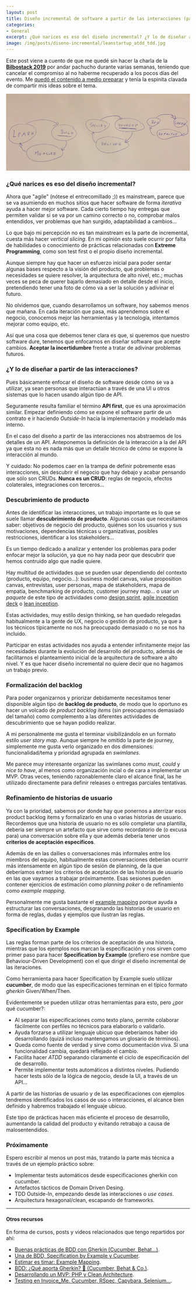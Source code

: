 ```yaml
---
layout: post
title: Diseño incremental de software a partir de las interacciones (parte 1)
categories:
- General
excerpt: ¿Qué narices es eso del diseño incremental? ¿Y lo de diseñar a partir de las interacciones? Primera parte sobre descubrimiento de producto, formalización del backlog, refinamiento de historias de usuario, Specification by Example
image: /img/posts/diseno-incremental/leanstartup_atdd_tdd.jpg
---
```


Este post viene a cuento de que me quedé sin hacer la charla de la **[Bilbostack 2019](http://bilbostack.com/)** por andar pachucho durante varias semanas, teniendo que cancelar el compromiso al no haberme recuperado a los pocos días del evento. Me [quedó el contenido a medio preparar](https://twitter.com/dani_latorre/status/1104446061354074114) y tenía la espinita clavada de compartir mis ideas sobre el tema.

![Dibujo representando la autosimilaridad de Lean Startup, ATDD y TDD](/img/posts/diseno-incremental/leanstartup_atdd_tdd.jpg "Lean Startup, ATDD y TDD")

### ¿Qué narices es eso del diseño incremental?

Ahora que "agile" (nótese el entrecomillado ;)) es mainstream, parece que se va asumiendo en muchos sitios que hacer software de forma *iterativa* ayuda a hacer mejor software. Cada cierto tiempo hay entregas que permiten validar si se va por un camino correcto o no, comprobar malos entendidos, ver problemas que han surgido, adaptabilidad a cambios...

Lo que bajo mi percepción no es tan mainstream es la parte de incremental, cuesta más hacer *vertical slicing*. En mi opinión esto suele ocurrir por falta de habilidades o conocimiento de prácticas relacionadas con **Extreme Programming**, como son test first o el propio diseño incremental.

Aunque siempre hay que hacer un esfuerzo inicial para poder sentar algunas bases respecto a la visión del producto, qué problemas o necesidades se quiere resolver, la arquitectura de alto nivel, etc.; muchas veces se peca de querer bajarlo demasiado en detalle desde el inicio, pretendiendo tener una foto de cómo va a ser la solución y adivinar el futuro.

No olvidemos que, cuando desarrollamos un software, hoy sabemos menos que mañana. En cada iteración que pasa, más aprendemos sobre el negocio, conocemos mejor las herramientas y la tecnología, intentamos mejorar como equipo, etc.

Así que una cosa que debemos tener clara es que, si queremos que nuestro software dure, tenemos que enfocarnos en diseñar software que acepte cambios. **Aceptar la incertidumbre** frente a tratar de adivinar problemas futuros.

### ¿Y lo de diseñar a partir de las interacciones?

Pues básicamente enfocar el diseño de software desde cómo se va a utilizar, ya sean personas que interactúan a través de una UI u otros sistemas que lo hacen usando algún tipo de API.

Seguramente resulta familiar el término **API first**, que es una aproximación similar. Empezar definiendo cómo se expone el software partir de un contrato e ir haciendo *Outside-In* hacia la implementación y modelado más interno.

En el caso del diseño a partir de las interacciones nos abstraemos de los detalles de un API. Anteponemos la definición de la interacción a la del API ya que esta no es nada más que un detalle técnico de cómo se expone la interacción al mundo.

Y cuidado: No podemos caer en la trampa de definir pobremente esas interacciones, sin descubrir el negocio que hay debajo y acabar pensando que sólo son CRUDs. **Nunca es un CRUD**: reglas de negocio, efectos colaterales, integraciones con terceros...

### Descubrimiento de producto

Antes de identificar las interacciones, un trabajo importante es lo que se suele llamar **descubrimiento de producto**. Algunas cosas que necesitamos saber: objetivos de negocio del producto, quiénes son los usuarios y sus motivaciones, dependencias técnicas u organizativas, posibles restricciones, identificar a los stakeholders...

Es un tiempo dedicado a analizar y entender los problemas para poder enfocar mejor la solución, ya que no hay nada peor que descubrir que hemos contruido algo que nadie quiere.

Hay multitud de actividades que se pueden usar dependiendo del contexto (producto, equipo, negocio...): business model canvas, value proposition canvas, entrevistas, user personas, mapa de stakeholders, mapa de empatía, benchmarking de producto, customer journey map... o usar un *paquete* de este tipo de actividades como [design sprint](https://www.gv.com/sprint/), [agile inception deck](https://agilewarrior.wordpress.com/2010/11/06/the-agile-inception-deck/) o [lean inception](https://martinfowler.com/articles/lean-inception/).

Estas actividades, muy estilo design thinking, se han quedado relegadas habitualmente a la gente de UX, negocio o gestión de producto, ya que a los técnicos típicamente no nos ha preocupado demasiado o no se nos ha incluido.

Participar en estas actividades nos ayuda a entender infinitamente mejor las necesidades durante la evolución del desarrollo del producto, además de facilitarnos el planteamiento inicial de la arquitectura de software a alto nivel. Y es que hacer diseño incremental no quiere decir que no hagamos un trabajo previo.

### Formalización del backlog

Para poder organizarnos y priorizar debidamente necesitamos tener disponible algún tipo de **backlog de producto**, de modo que lo oportuno es hacer un volcado de *product backlog items* (sin preocuparnos demasiado del tamaño) como complemento a las diferentes actividades de descubrimiento que se hayan podido realizar.

A mi personalmente me gusta el terminar visibilizándolo en un formato estilo *user story map*. Aunque siempre he omitido la parte de journey, simplemente me gusta verlo organizado en dos dimensiones: funcionalidad/tema y prioridad agrupada en *swimlanes*.

Me parece muy interesante organizar las swimlanes como *must*, *could* y *nice to have*, al menos como organización incial o de cara a implementar un MVP. Otras veces, teniendo razonablemente claro el alcance final, las he utilizado directamente para definir releases o entregas parciales tentativas.

### Refinamiento de historias de usuario

Ya con la prioridad, sabemos por donde hay que ponernos a aterrizar esos product backlog items y formalizarlo en una o varias historias de usuario. Recordemos que una historia de usuario no es sólo completar una plantilla, debería ser siempre un artefacto que sirve como recordatorio de (o excusa para) una conversación sobre ella y que además debería tener unos **criterios de aceptación específicos**.

Además de en las dailies o conversaciones más informales entre los miembros del equipo, habitualmente estas conversaciones deberían ocurrir más intensamente en algún tipo de sesión de planning, de la que deberíamos extraer los criterios de aceptación de las historias de usuario en las que vayamos a trabajar próximamente. Esas sesiones pueden contener ejercicios de estimación como *planning poker* o de refinamiento como *example mapping*.

Personalmente me gusta bastante el [example mapping](https://medium.com/coding-stones/estimar-es-timar-example-mapping-e9dbad471ced) porque ayuda a estructurar las conversaciones, desgranando las historias de usuario en forma de reglas, dudas y ejemplos que ilustran las reglas.

### Specification by Example

Las reglas forman parte de los criterios de aceptación de una historia, mientras que los ejemplos nos marcan la especificación y nos sirven como primer paso para hacer **Specification by Example** (prefiero ese nombre que Behaviour-Driven Development) con el que dirigir el diseño incremental de las iteraciones.

Como herramienta para hacer Specification by Example suelo utilizar **cucumber**, de modo que las especificaciones terminan en el típico formato *gherkin* Given/When/Then.

Evidentemente se pueden utilizar otras herramientas para esto, pero ¿por qué cucumber?:
- Al separar las especificaciones como texto plano, permite colaborar fácilmente con perfiles no técnicos para elaborarlo o validarlo.
- Ayuda forzarse a utilizar lenguaje ubicuo que deberíamos haber ido desarrollando (quizá incluso mantengamos un glosario de términos).
- Queda como fuente de verdad y sirve como documentación viva. Si una funcionalidad cambia, quedará reflejado el cambio.
- Facilita hacer *ATDD* separando claramente el ciclo de especificación del de desarrollo.
- Permite implementar tests automáticos a distintos niveles. Pudiendo hacer tests sólo de la lógica de negocio, desde la UI, a través de un API...

A partir de las historias de usuario y de las especificaciones con ejemplos tendremos identificados los casos de uso o interacciones, el alcance bien definido y habremos trabajado el lenguaje ubicuo.

Este tipo de prácticas hacen más eficiente el proceso de desarrollo, aumentando la calidad del producto y evitando retrabajo a causa de malosentendidos.

### Próximamente

Espero escribir al menos un post más, tratando la parte más técnica a través de un ejemplo práctico sobre:
- Implementar tests automáticos desde especificaciones gherkin con cucumber.
- Artefactos tácticos de Domain Driven Desing.
- TDD Outside-In, empezando desde las interacciones o *use cases*.
- Arquitectura hexagonal/clean, escapando de frameworks.

---
#### Otros recursos
En forma de cursos, posts y videos relacionados que tengo repartidos por ahí:
- [Buenas prácticas de BDD con Gherkin (Cucumber, Behat…)](https://pro.codely.tv/library/buenas-practicas-de-bdd-con-cucumber/65205/about/).
- [Una de BDD, Specification by Example y Cucumber](https://medium.com/coding-stones/una-de-bdd-specification-by-example-y-cucumber-8345ccc71172).
- [Estimar es timar: Example Mapping](https://medium.com/coding-stones/estimar-es-timar-example-mapping-e9dbad471ced).
- [BDD: ¿Qué aporta Gherkin? 🥒 (Cucumber, Behat & Co.)](https://www.youtube.com/watch?v=F5cMolzoPtQ).
- [Desarrollando un MVP: PHP y Clean Architecture](https://medium.com/coding-stones/desarrollando-un-mvp-php-y-clean-architecture-796c55873d9f).
- [Testing en Invoice_Me. Cucumber, RSpec, Capybara, Selenium...](https://www.youtube.com/watch?v=8ok8q8duvYc).
